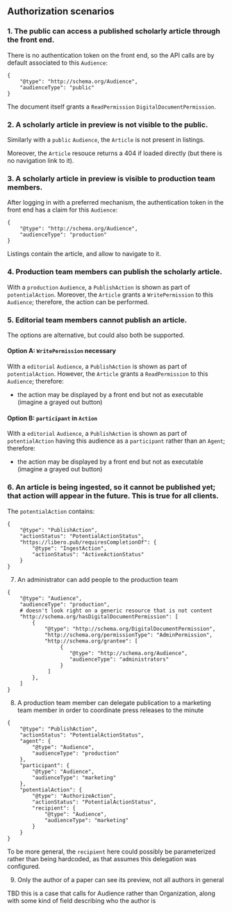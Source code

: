 ## Authorization scenarios

### 1. The public can access a published scholarly article through the front end.

There is no authentication token on the front end, so the API calls are by default associated to this `Audience`:

```
{
    "@type": "http://schema.org/Audience",
    "audienceType": "public"
}
```

The document itself grants a `ReadPermission` `DigitalDocumentPermission`.

### 2. A scholarly article in preview is not visible to the public.

Similarly with a `public` `Audience`, the `Article` is not present in listings.

Moreover, the `Article` resouce returns a 404 if loaded directly (but there is no navigation link to it).

### 3. A scholarly article in preview is visible to production team members.

After logging in with a preferred mechanism, the authentication token in the front end has a claim for this `Audience`:

```
{
    "@type": "http://schema.org/Audience",
    "audienceType": "production"
}
```

Listings contain the article, and allow to navigate to it.

### 4. Production team members can publish the scholarly article.

With a `production` `Audience`, a `PublishAction` is shown as part of `potentialAction`. Moreover, the `Article` grants a `WritePermission` to this `Audience`; therefore, the action can be performed.

### 5. Editorial team members cannot publish an article.

The options are alternative, but could also both be supported.

#### Option A: `WritePermission` necessary

With a `editorial` `Audience`, a `PublishAction` is shown as part of `potentialAction`. However, the `Article` grants a `ReadPermission` to this `Audience`; therefore:

- the action may be displayed by a front end but not as executable (imagine a grayed out button)

#### Option B: `participant` in `Action`

With a `editorial` `Audience`, a `PublishAction` is shown as part of `potentialAction` having this audience as a `participant` rather than an `Agent`; therefore:

- the action may be displayed by a front end but not as executable (imagine a grayed out button)

### 6. An article is being ingested, so it cannot be published yet; that action will appear in the future. This is true for all clients.

The `potentialAction` contains:

```
{
    "@type": "PublishAction",
    "actionStatus": "PotentialActionStatus",
    "https://libero.pub/requiresCompletionOf": {
        "@type": "IngestAction",
        "actionStatus": "ActiveActionStatus"
    }
}
```

7. An administrator can add people to the production team

```
{
    "@type": "Audience",
    "audienceType": "production",
    # doesn't look right on a generic resource that is not content
    "http://schema.org/hasDigitalDocumentPermission": [
		{
			"@type": "http://schema.org/DigitalDocumentPermission",
			"http://schema.org/permissionType": "AdminPermission",
			"http://schema.org/grantee": [
				 {
					"@type": "http://schema.org/Audience",
					"audienceType": "administrators"
				 }
			 ]
		},
    ]
}
```

8. A production team member can delegate publication to a marketing team member in order to coordinate press releases to the minute

```
{
    "@type": "PublishAction",
    "actionStatus": "PotentialActionStatus",
    "agent": {
        "@type": "Audience",
        "audienceType": "production"
    },
    "participant": {
        "@type": "Audience",
        "audienceType": "marketing"
    },
    "potentialAction": {
        "@type": "AuthorizeAction",
        "actionStatus": "PotentialActionStatus",
        "recipient": {
            "@type": "Audience",
            "audienceType": "marketing"
        }
    }
}
```

To be more general, the `recipient` here could possibly be parameterized rather than being hardcoded, as that assumes this delegation was configured.

9. Only the author of a paper can see its preview, not all authors in general

TBD this is a case that calls for Audience rather than Organization, along with some kind of field describing who the author is
